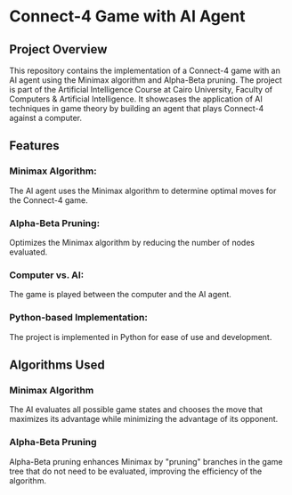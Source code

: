 # Connect-4 Game with AI Agent
## Project Overview
This repository contains the implementation of a Connect-4 game with an AI agent using the Minimax algorithm and Alpha-Beta pruning. The project is part of the Artificial Intelligence Course at Cairo University, Faculty of Computers & Artificial Intelligence. It showcases the application of AI techniques in game theory by building an agent that plays Connect-4 against a computer.

## Features
### Minimax Algorithm: 
The AI agent uses the Minimax algorithm to determine optimal moves for the Connect-4 game.
### Alpha-Beta Pruning: 
Optimizes the Minimax algorithm by reducing the number of nodes evaluated.
### Computer vs. AI: 
The game is played between the computer and the AI agent.
### Python-based Implementation: 
The project is implemented in Python for ease of use and development.

## Algorithms Used
### Minimax Algorithm
The AI evaluates all possible game states and chooses the move that maximizes its advantage while minimizing the advantage of its opponent.

### Alpha-Beta Pruning
Alpha-Beta pruning enhances Minimax by "pruning" branches in the game tree that do not need to be evaluated, improving the efficiency of the algorithm.
